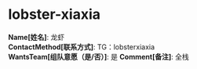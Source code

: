# lobster-xiaxia

**Name[姓名]**: 龙虾  
**ContactMethod[联系方式]**: TG：lobsterxiaxia  
**WantsTeam[组队意愿（是/否）]**: 是
**Comment[备注]**: 全栈  
